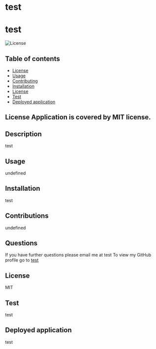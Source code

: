 
  # test
  # test
  ![License](undefined)
## Table of contents
- [License](#lic)
- [Usage](#usage)
- [Contributing](#contributing)
- [Installation](#installation)
- [License](#license)  
- [Test](#test)
- [Deployed application](#deployed)
## License Application is covered by MIT license.
## Description
test
## Usage
undefined
## Installation
test
## Contributions
undefined
 
## Questions
If you have further questions please email me at test
To view my GitHub profile go to [test](https://github.com/test)
## License
MIT
## Test
test
## Deployed application
test
